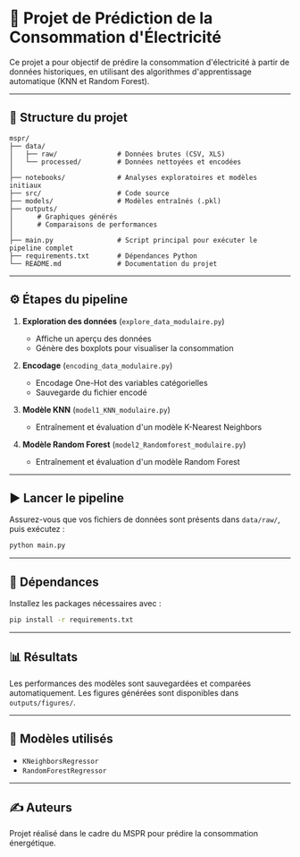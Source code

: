 
# 🔌 Projet de Prédiction de la Consommation d'Électricité

Ce projet a pour objectif de prédire la consommation d'électricité à partir de données historiques, en utilisant des algorithmes d'apprentissage automatique (KNN et Random Forest).

---

## 📁 Structure du projet

```
mspr/
├── data/
│   ├── raw/               # Données brutes (CSV, XLS)
│   └── processed/         # Données nettoyées et encodées
│
├── notebooks/             # Analyses exploratoires et modèles initiaux
├── src/                   # Code source 
├── models/                # Modèles entraînés (.pkl)
├── outputs/
│      # Graphiques générés
│      # Comparaisons de performances
│
├── main.py                # Script principal pour exécuter le pipeline complet
├── requirements.txt       # Dépendances Python
└── README.md              # Documentation du projet
```

---

## ⚙️ Étapes du pipeline

1. **Exploration des données** (`explore_data_modulaire.py`)
   - Affiche un aperçu des données
   - Génère des boxplots pour visualiser la consommation

2. **Encodage** (`encoding_data_modulaire.py`)
   - Encodage One-Hot des variables catégorielles
   - Sauvegarde du fichier encodé

3. **Modèle KNN** (`model1_KNN_modulaire.py`)
   - Entraînement et évaluation d'un modèle K-Nearest Neighbors

4. **Modèle Random Forest** (`model2_Randomforest_modulaire.py`)
   - Entraînement et évaluation d'un modèle Random Forest

---

## ▶️ Lancer le pipeline

Assurez-vous que vos fichiers de données sont présents dans `data/raw/`, puis exécutez :

```bash
python main.py
```

---

## 🧪 Dépendances

Installez les packages nécessaires avec :

```bash
pip install -r requirements.txt
```

---

## 📊 Résultats

Les performances des modèles sont sauvegardées et comparées automatiquement. Les figures générées sont disponibles dans `outputs/figures/`.

---

## 🧠 Modèles utilisés

- `KNeighborsRegressor`
- `RandomForestRegressor`

---

## ✍️ Auteurs

Projet réalisé dans le cadre du MSPR pour prédire la consommation énergétique.
